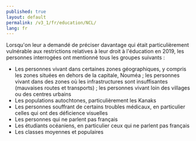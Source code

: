 ```yaml
---
published: true
layout: default
permalink: /v3_1/fr/education/NCL/
lang: fr
---
```

Lorsqu'on leur a demandé de préciser davantage qui était particulièrement vulnérable aux restrictions relatives à leur droit à l'éducation en 2019, les personnes interrogées ont mentionné tous les groupes suivants :

- Les personnes vivant dans certaines zones géographiques, y compris les zones situées en dehors de la capitale, Nouméa ; les personnes vivant dans des zones où les infrastructures sont insuffisantes (mauvaises routes et transports) ; les personnes vivant loin des villages ou des centres urbains
- Les populations autochtones, particulièrement les Kanaks
- Les personnes souffrant de certains troubles médicaux, en particulier celles qui ont des déficience visuelles
- Les personnes qui ne parlent pas français
- Les étudiants océaniens, en particulier ceux qui ne parlent pas français
- Les classes moyennes et populaires


